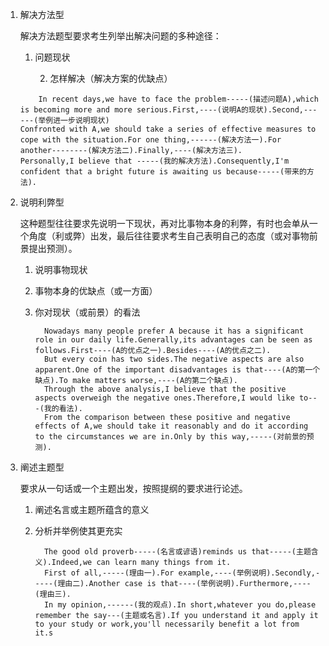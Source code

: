 1. 解决方法型

   解决方法题型要求考生列举出解决问题的多种途径：
   
   1. 问题现状
   
    	2. 怎样解决（解决方案的优缺点）

	```
		In recent days,we have to face the problem-----(描述问题A),which is becoming more and more serious.First,----(说明A的现状).Second,------(举例进一步说明现状)
	Confronted with A,we should take a series of effective measures to cope with the situation.For one thing,------(解决方法一).For another--------(解决方法二).Finally,----(解决方法三).
   	Personally,I believe that -----(我的解决方法).Consequently,I'm confident that a bright future is awaiting us because-----(带来的方法).
   ```

2. 说明利弊型

   这种题型往往要求先说明一下现状，再对比事物本身的利弊，有时也会单从一个角度（利或弊）出发，最后往往要求考生自己表明自己的态度（或对事物前景提出预测）。

   1. 说明事物现状

   2. 事物本身的优缺点（或一方面）

   3. 你对现状（或前景）的看法

      ```
      	Nowadays many people prefer A because it has a significant role in our daily life.Generally,its advantages can be seen as follows.First----(A的优点之一).Besides----(A的优点之二).
      	But every coin has two sides.The negative aspects are also apparent.One of the important disadvantages is that----(A的第一个缺点).To make matters worse,----(A的第二个缺点).
      	Through the above analysis,I believe that the positive aspects overweigh the negative ones.Therefore,I would like to---(我的看法).
      	From the comparison between these positive and negative effects of A,we should take it reasonably and do it according to the circumstances we are in.Only by this way,-----(对前景的预测).
      ```

3. 阐述主题型

   要求从一句话或一个主题出发，按照提纲的要求进行论述。

   1. 阐述名言或主题所蕴含的意义

   2. 分析并举例使其更充实

      ```
      	The good old proverb-----(名言或谚语)reminds us that-----(主题含义).Indeed,we can learn many things from it.
      	First of all,-----(理由一).For example,----(举例说明).Secondly,-----(理由二).Another case is that----(举例说明).Furthermore,----(理由三).
      	In my opinion,------(我的观点).In short,whatever you do,please remember the say---(主题或名言).If you understand it and apply it to your study or work,you'll necessarily benefit a lot from it.s
      ```

      